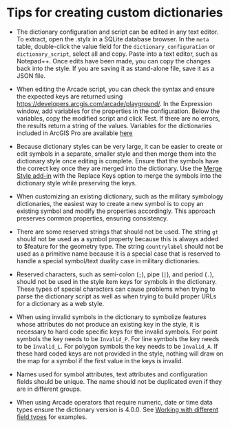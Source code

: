 # Tips for creating custom dictionaries

* The dictionary configuration and script can be edited in any text editor. To extract, open the .stylx in a SQLite database browser. In the `meta` table, double-click the value field for the `dictionary_configuration` or `dictionary_script`, select all and copy. Paste into a text editor, such as Notepad++. Once edits have been made, you can copy the changes back into the style. If you are saving it as stand-alone file, save it as a JSON file.

* When editing the Arcade script, you can check the syntax and ensure the expected keys are returned using https://developers.arcgis.com/arcade/playground/. In the Expression window, add variables for the properties in the configuration. Below the variables, copy the modified script and click Test. If there are no errors, the results return a string of the values. Variables for the dictionaries included in ArcGIS Pro are available [here](../variable_declarations)

* Because dictionary styles can be very large, it can be easier to create or edit symbols in a separate, smaller style and then merge them into the dictionary style once editing is complete. Ensure that the symbols have the correct key once they are merged into the dictionary. Use the [Merge Style add-in](../Add-Ins/Merge_Styles) with the Replace Keys option to merge the symbols into the dictionary style while preserving the keys.

* When customizing an existing dictionary, such as the military symbology dictionaries, the easiest way to create a new symbol is to copy an existing symbol and modify the properties accordingly. This approach preserves common properties, ensuring consistency.

* There are some reserved strings that should not be used.  The string `gt` should not be used as a symbol property because this is always added to $feature for the geometry type.  The string `countrylabel` should not be used as a primitive name because it is a special case that is reserved to handle a special symbol/text duality case in military dictionaries.

* Reserved characters, such as semi-colon (`;`), pipe (`|`), and period (`.`), should not be used in the style item keys for symbols in the dictionary. These types of special characters can cause problems when trying to parse the dictionary script as well as when trying to build proper URLs for a dictionary as a web style.

* When using invalid symbols in the dictionary to symbolize features whose attributes do not produce an existing key in the style, it is necessary to hard code specific keys for the invalid symbols. For point symbols the key needs to be `Invalid_P`. For line symbols the key needs to be `Invalid_L`. For polygon symbols the key needs to be `Invalid_A`. If these hard coded keys are not provided in the style, nothing will draw on the map for a symbol if the first value in the keys is invalid.

* Names used for symbol attributes, text attributes and configuration fields should be unique.  The name should not be duplicated even if they are in different groups.

* When using Arcade operators that require numeric, date or time data types ensure the dictionary version is 4.0.0.  See [Working with different field types](../docs/working-with-different-field-types.md) for examples.
